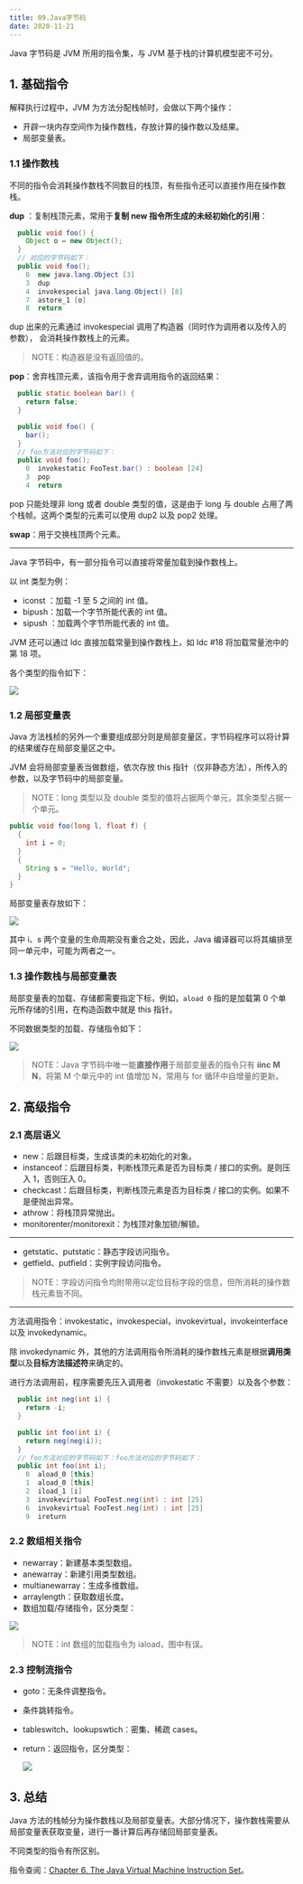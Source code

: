 ```yaml
---
title: 09.Java字节码
date: 2020-11-21
---
```


Java 字节码是 JVM 所用的指令集，与 JVM 基于栈的计算机模型密不可分。

## 1. 基础指令

解释执行过程中，JVM 为方法分配栈帧时，会做以下两个操作：

- 开辟一块内存空间作为操作数栈，存放计算的操作数以及结果。
- 局部变量表。

### 1.1 操作数栈

不同的指令会消耗操作数栈不同数目的栈顶，有些指令还可以直接作用在操作数栈。

**dup** ：复制栈顶元素，常用于**复制 new 指令所生成的未经初始化的引用**：

```java
  public void foo() {
    Object o = new Object();
  }
  // 对应的字节码如下：
  public void foo();
    0  new java.lang.Object [3]
    3  dup
    4  invokespecial java.lang.Object() [8]
    7  astore_1 [o]
    8  return
```

dup 出来的元素通过 invokespecial 调用了构造器（同时作为调用者以及传入的参数）， 会消耗操作数栈上的元素。

> NOTE：构造器是没有返回值的。

**pop**：舍弃栈顶元素，该指令用于舍弃调用指令的返回结果：

```java
  public static boolean bar() {
    return false;
  }

  public void foo() {
    bar();
  }
  // foo方法对应的字节码如下：
  public void foo();
    0  invokestatic FooTest.bar() : boolean [24]
    3  pop
    4  return
```

pop 只能处理非 long 或者 double 类型的值，这是由于 long 与 double 占用了两个栈帧。这两个类型的元素可以使用 dup2 以及 pop2 处理。

**swap**：用于交换栈顶两个元素。

----

Java 字节码中，有一部分指令可以直接将常量加载到操作数栈上。

以 int 类型为例：

- iconst ：加载 -1 至 5 之间的 int 值。
- bipush：加载一个字节所能代表的 int 值。
- sipush ：加载两个字节所能代表的 int 值。

JVM 还可以通过 ldc 直接加载常量到操作数栈上，如 ldc #18 将加载常量池中的第 18 项。

各个类型的指令如下：

![](https://static001.geekbang.org/resource/image/0d/8f/0dfbecf954660bcdc76eac65beac1e8f.jpg)

### 1.2 局部变量表

Java 方法栈桢的另外一个重要组成部分则是局部变量区，字节码程序可以将计算的结果缓存在局部变量区之中。

JVM 会将局部变量表当做数组，依次存放 this 指针（仅非静态方法），所传入的参数，以及字节码中的局部变量。

> NOTE：long 类型以及 double 类型的值将占据两个单元，其余类型占据一个单元。

```java
public void foo(long l, float f) {
  {
    int i = 0;
  }
  {
    String s = "Hello, World";
  }
}
```

局部变量表存放如下：

![](https://static001.geekbang.org/resource/image/22/d9/228d0f5f2d6437e7aca87c6df2d01bd9.png)

其中 i、s 两个变量的生命周期没有重合之处，因此，Java 编译器可以将其编排至同一单元中，可能为两者之一。

### 1.3 操作数栈与局部变量表

局部变量表的加载、存储都需要指定下标，例如，`aload 0` 指的是加载第 0 个单元所存储的引用，在构造函数中就是 this 指针。

不同数据类型的加载、存储指令如下：

![](https://static001.geekbang.org/resource/image/83/f9/83ece83ecd260c2eda282747467e49f9.jpg)

> NOTE：Java 字节码中唯一能**直接作用**于局部变量表的指令只有 **iinc M N**，将第 M 个单元中的 int 值增加 N，常用与 for 循环中自增量的更新。

## 2. 高级指令

### 2.1 高层语义

- new：后跟目标类，生成该类的未初始化的对象。
- instanceof：后跟目标类，判断栈顶元素是否为目标类 / 接口的实例。是则压入 1，否则压入 0。
- checkcast：后跟目标类，判断栈顶元素是否为目标类 / 接口的实例。如果不是便抛出异常。
- athrow：将栈顶异常抛出。
- monitorenter/monitorexit：为栈顶对象加锁/解锁。

---

- getstatic、putstatic：静态字段访问指令。
- getfield、putfield：实例字段访问指令。

> NOTE：字段访问指令均附带用以定位目标字段的信息，但所消耗的操作数栈元素皆不同。

---

方法调用指令：invokestatic，invokespecial，invokevirtual，invokeinterface 以及 invokedynamic。

除 invokedynamic 外，其他的方法调用指令所消耗的操作数栈元素是根据**调用类型**以及**目标方法描述符**来确定的。

进行方法调用前，程序需要先压入调用者（invokestatic 不需要）以及各个参数：

```java
  public int neg(int i) {
    return -i;
  }

  public int foo(int i) {
    return neg(neg(i));
  }
  // foo方法对应的字节码如下：foo方法对应的字节码如下：
  public int foo(int i);
    0  aload_0 [this]
    1  aload_0 [this]
    2  iload_1 [i]
    3  invokevirtual FooTest.neg(int) : int [25]
    6  invokevirtual FooTest.neg(int) : int [25]
    9  ireturn
```

### 2.2 数组相关指令

- newarray：新建基本类型数组。
- anewarray：新建引用类型数组。
- multianewarray：生成多维数组。
- arraylength：获取数组长度。
- 数组加载/存储指令，区分类型：

![](https://static001.geekbang.org/resource/image/5d/1f/5d935dcdd55e9f8461a6e5b0ac22001f.jpg)

> NOTE：int 数组的加载指令为 iaload，图中有误。

### 2.3 控制流指令

- goto：无条件调整指令。

- 条件跳转指令。

- tableswitch、lookupswtich：密集、稀疏 cases。

- return：返回指令，区分类型：

  ![](https://static001.geekbang.org/resource/image/f5/f0/f5195b5425a9547af9ce8371aef5c4f0.jpg)

## 3. 总结

Java 方法的栈帧分为操作数栈以及局部变量表。大部分情况下，操作数栈需要从局部变量表获取变量，进行一番计算后再存储回局部变量表。

不同类型的指令有所区别。

指令查阅：[Chapter 6. The Java Virtual Machine Instruction Set](https://docs.oracle.com/javase/specs/jvms/se10/html/jvms-6.html#jvms-6.5)。